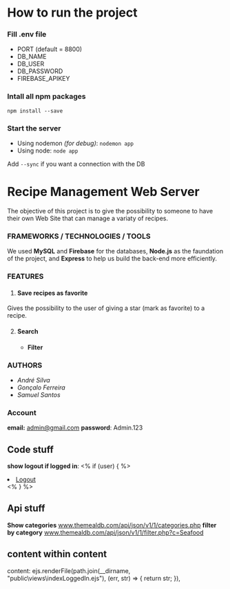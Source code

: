 # How to run the project

### Fill .env file
- PORT (default = 8800)
- DB_NAME
- DB_USER
- DB_PASSWORD
- FIREBASE_APIKEY

### Intall all npm packages
`npm install --save`

### Start the server
- Using nodemon *(for debug)*:
`nodemon app`
- Using node:
`node app`

Add `--sync` if you want a connection with the DB

# Recipe Management Web Server
The objective of this project is to give the possibility to someone to have their own Web Site that can manage a variaty of recipes.

### FRAMEWORKS / TECHNOLOGIES / TOOLS
We used **MySQL** and **Firebase** for the databases, **Node.js** as the faundation of the project, and **Express** to help us build the back-end more efficiently.

### FEATURES
1. #### Save recipes as favorite
Gives the possibility to the user of giving a star (mark as favorite) to a recipe.

2. #### Search

    - #### Filter

### AUTHORS
- *André Silva*
- *Gonçalo Ferreira*
- *Samuel Santos*

### Account
 **email:** admin@gmail.com
 **password**: Admin.123

## Code stuff

**show logout if logged in**:
<% if (user) { %>
<li><a href="/logout">Logout</a></li>
<% } %>   


## Api stuff
**Show categories**
www.themealdb.com/api/json/v1/1/categories.php
**filter by category**
www.themealdb.com/api/json/v1/1/filter.php?c=Seafood

## content within content

content: ejs.renderFile(path.join(__dirname, "public\views\indexLoggedIn.ejs"), (err, str) => {
                    return str;
                }),